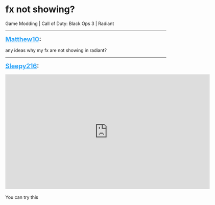 # fx not showing?
Game Modding | Call of Duty: Black Ops 3 | Radiant

---
<strong style="font-size: 1.4em;"><span style="text-decoration: underline;text-decoration-color: #34a7f9;"><span style="color:#34a7f9;">Matthew10</span></span>:</strong>

<p>any ideas why my fx are not showing in radiant?</p>

---
<strong style="font-size: 1.4em;"><span style="text-decoration: underline;text-decoration-color: #34a7f9;"><span style="color:#34a7f9;">Sleepy216</span></span>:</strong>

<p><iframe type="text/html" width="640" height="360" src="https://www.youtube.com/embed/vSTKYz3jVAo" frameborder="0"></iframe><br /><br />You can try this</p>
